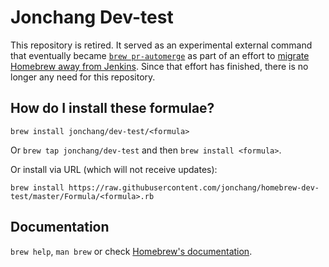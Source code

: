 # Jonchang Dev-test

This repository is retired. It served as an experimental external command that eventually became [`brew pr-automerge`](https://github.com/Homebrew/brew/pull/7344) as part of an effort to [migrate Homebrew away from Jenkins](https://github.com/Homebrew/brew/issues/6255). Since that effort has finished, there is no longer any need for this repository.

## How do I install these formulae?
`brew install jonchang/dev-test/<formula>`

Or `brew tap jonchang/dev-test` and then `brew install <formula>`.

Or install via URL (which will not receive updates):

```
brew install https://raw.githubusercontent.com/jonchang/homebrew-dev-test/master/Formula/<formula>.rb
```

## Documentation
`brew help`, `man brew` or check [Homebrew's documentation](https://docs.brew.sh).
